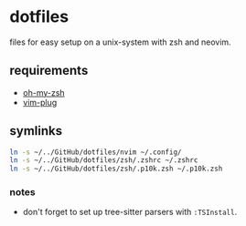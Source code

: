 # dotfiles

files for easy setup on a unix-system with zsh and neovim.

## requirements

- [oh-my-zsh](https://ohmyz.sh/#install)
- [vim-plug](https://github.com/junegunn/vim-plug#installation)

## symlinks

```bash
ln -s ~/../GitHub/dotfiles/nvim ~/.config/
ln -s ~/../GitHub/dotfiles/zsh/.zshrc ~/.zshrc
ln -s ~/../GitHub/dotfiles/zsh/.p10k.zsh ~/.p10k.zsh
```

### notes

- don't forget to set up tree-sitter parsers with `:TSInstall`.
